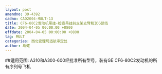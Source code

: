```yaml
---
layout: post
amendno: 39-4392
cadno: CAD2004-MULT-13
title: CF6-80C2发动机吊挂-检查吊挂前支架支臂和IDG馈线
date: 2004-04-05 00:00:00 +0800
effdate: 2004-04-05 00:00:00 +0800
tag: MULT
categories: 西北管理局适航审定处
author: 马健
---
```


##适用范围:
A310和A300-600经批准所有型号，装有GE CF6-80C2发动机的所有序列号飞机

